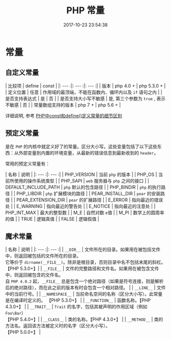 ﻿---
title: PHP 常量
date: 2017-10-23 23:54:38
description: 总结 PHP 常量的知识点
tags:
categories:
- PHP
---

# 常量

## 自定义常量

| 比较项 | define | const |
|: --- :|: --- :|: --- :|
| 版本 | php 4.0 + | php 5.3.0 + |
| 定义位置 | 任意 | 作用域的最顶端，不能在函数内、循环内以及 `if` 语句之内 |
| 是否支持表达式 | 是 | 否 |
| 是否支持大小写不敏感 | 是, 第三个参数为 `true` , 表示不敏感 | 否 |
| 常量数组支持的版本 | php 7 + | php 5.6 + |

详细说明, 参考 [PHP中const和define()定义常量的细节区别 ](http://blog.csdn.net/cscrazybing/article/details/46989749)


## 预定义常量
是在 `PHP` 的内核中就定义好了的常量。区分大小写。这些变量包括了以下这些东西：从外部变量到内置的环境变量，从最新的错误信息到最新收到的 `header`。

常用的预定义常量有：

| 名称 | 说明 |
|: --- :|: --- :|
| PHP_VERSION | 当前 `php` 的版本 |
| PHP_OS | 当前所使用的操作系统类型 |
| PHP_SAPI | `web` 服务器与 `php` 之间的接口 |
| DEFAULT_INCLUDE_PATH | `php` 默认的包含路径 |
| PHP_BINDIR | `php` 的执行路径 |
| PHP_LIBDIR | `php` 扩展模块的路径 |
| PEAR_INSTALL_DIR | `pear` 的安装路径 |
| PEAR_EXTENSION_DIR | `pear` 的扩展路径 |
| E_ERROR |  指向最近的错误处 |
| E_WARNING |  指向最近的警告处 |
| E_NOTICE |  指向最近的注意处 |
| PHP_INT_MAX | 最大的整型数 |
| M_E | 自然对数 `e`值 |
| M_PI | 数学上的圆周率的值 |
| TRUE | 逻辑真值 |
| FALSE | 逻辑假值 |

## 魔术常量
| 名称 | 说明 |
|: --- :|: --- :|
| `__DIR__` | 文件所在的目录。如果用在被包括文件中，则返回被包括的文件所在的目录。<br/>它等价于 `dirname(__FILE__)`。除非是根目录，否则目录中名不包括末尾的斜杠。  【PHP 5.3.0+】|
| `__FILE__` | 文件的完整路径和文件名。如果用在被包含文件中，则返回被包含的文件名。<br/>自 `PHP 4.0.2` 起，`__FILE__` 总是包含一个绝对路径（如果是符号连接，则是解析后的绝对路径），而在此之前的版本有时会包含一个相对路径。  |
| `__LINE__` | 文件中的当前行号。|
| `__NAMESPACE__` | 当前命名空间的名称（区分大小写）。此常量是在编译时定义的。 【PHP 5.3.0+】 |
| `__FUNCTION__` | 函数名称。【PHP 4.3.0+】 |
| `__TRAIT__` | `Trait` 的名字，包括其被声明的作用区域（例如 `Foo\Bar`）<br/>【PHP 5.4.0+】|
| `__CLASS__` | 类的名称。【PHP 4.3.0+】  |
| `__METHOD__` | 类的方法名。返回该方法被定义时的名字（区分大小写）。 <br/>【PHP 5.0.0+】 |
